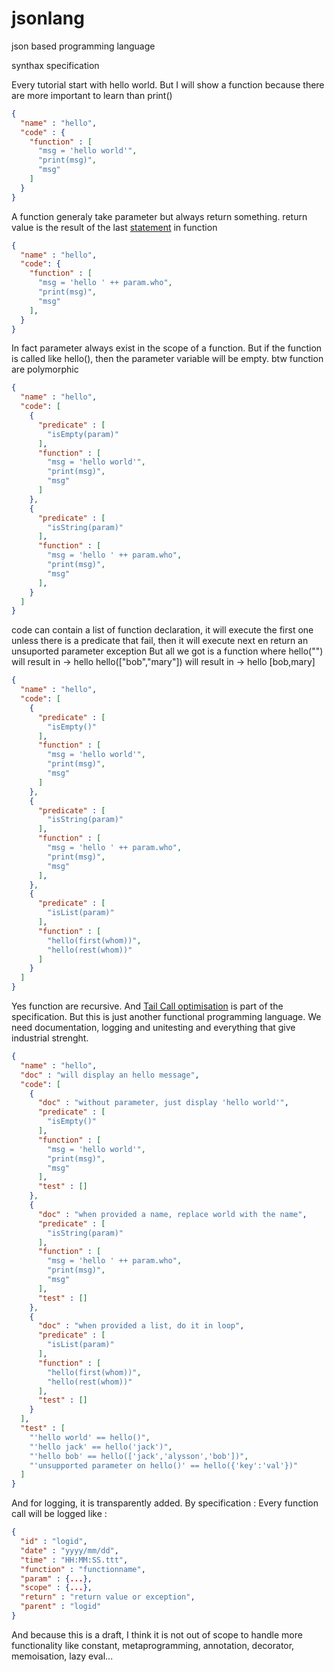 # jsonlang
json based programming language

synthax specification

Every tutorial start with hello world.
But I will show a function because there are more important to learn than print()
```json
{
  "name" : "hello",
  "code" : {
    "function" : [
      "msg = 'hello world'",
      "print(msg)",
      "msg"
    ]
  }
}
```
A function generaly take parameter but always return something.
return value is the result of the last [statement](statement.md) in function
```json
{
  "name" : "hello",
  "code": {
    "function" : [
      "msg = 'hello ' ++ param.who",
      "print(msg)",
      "msg"
    ],
  }
}
```
In fact parameter always exist in the scope of a function.
But if the function is called like hello(), then the parameter variable will be empty.
btw function are polymorphic
```json
{
  "name" : "hello",
  "code": [
    {
      "predicate" : [
        "isEmpty(param)"
      ],
      "function" : [
        "msg = 'hello world'",
        "print(msg)",
        "msg"
      ]
    },
    {
      "predicate" : [
        "isString(param)"
      ],
      "function" : [
        "msg = 'hello ' ++ param.who",
        "print(msg)",
        "msg"
      ],
    }
  ]
}
```
code can contain a list of function declaration, it will execute the first one unless there is a predicate that fail, then it will execute next en return an unsuported parameter exception
But all we got is a function where 
hello("") will result in -> hello 
hello(["bob","mary"]) will result in -> hello [bob,mary]
```json
{
  "name" : "hello",
  "code": [
    {
      "predicate" : [
        "isEmpty()"
      ],
      "function" : [
        "msg = 'hello world'",
        "print(msg)",
        "msg"
      ]
    },
    {
      "predicate" : [
        "isString(param)"
      ],
      "function" : [
        "msg = 'hello ' ++ param.who",
        "print(msg)",
        "msg"
      ],
    },
    {
      "predicate" : [
        "isList(param)"
      ],
      "function" : [
        "hello(first(whom))",
        "hello(rest(whom))"
      ]
    }
  ]
}
```
Yes function are recursive.
And [Tail Call optimisation](https://en.wikipedia.org/wiki/Tail_call) is part of the specification.
But this is just another functional programming language.
We need documentation, logging and unitesting and everything that give industrial strenght.
```json
{
  "name" : "hello",
  "doc" : "will display an hello message",
  "code": [
    {
      "doc" : "without parameter, just display 'hello world'",
      "predicate" : [
        "isEmpty()"
      ],
      "function" : [
        "msg = 'hello world'",
        "print(msg)",
        "msg"
      ],
      "test" : []
    },
    {
      "doc" : "when provided a name, replace world with the name",
      "predicate" : [
        "isString(param)"
      ],
      "function" : [
        "msg = 'hello ' ++ param.who",
        "print(msg)",
        "msg"
      ],
      "test" : []
    },
    {
      "doc" : "when provided a list, do it in loop",
      "predicate" : [
        "isList(param)"
      ],
      "function" : [
        "hello(first(whom))",
        "hello(rest(whom))"
      ],
      "test" : []
    }
  ],
  "test" : [
    "'hello world' == hello()",
    "'hello jack' == hello('jack')",
    "'hello bob' == hello(['jack','alysson','bob'])",
    "'unsupported parameter on hello()' == hello({'key':'val'})"
  ]
}
```
And for logging, it is transparently added.
By specification : 
Every function call will be logged like : 
```json
{
  "id" : "logid",
  "date" : "yyyy/mm/dd",
  "time" : "HH:MM:SS.ttt",
  "function" : "functionname",
  "param" : {...},
  "scope" : {...},
  "return" : "return value or exception",
  "parent" : "logid"
}
```
And because this is a draft, I think it is not out of scope to handle more functionality like constant, metaprogramming, annotation, decorator, memoisation, lazy eval...
